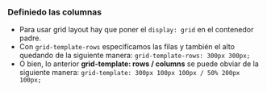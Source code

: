 ### Definiedo las columnas
- Para usar grid layout hay que poner el ```display: grid``` en el contenedor padre.
- Con ```grid-template-rows``` especifícamos las filas y también el alto quedando de la siguiente manera:
```grid-template-rows: 300px 300px;```
- O bien, lo anterior **grid-template: rows / columns** se puede obviar de la siguiente manera:
```grid-template: 300px 100px 100px / 50% 200px 100px;```